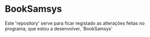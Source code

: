 # BookSamsys
Este 'repository' serve para ficar registado as alterações feitas no programa, que estou a desenvolver, 'BookSamsys'
